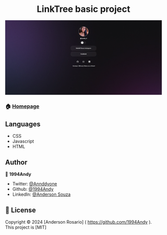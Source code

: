 <h1 align="center"> LinkTree basic project </h1>

<img src=".github/preview.jpg"> 

### 🏠 [Homepage](https://github.com/1994andy/linktree)

## Languages
- CSS
- Javascript
- HTML





## Author

👤 **1994Andy**

- Twitter: [@Annddyone](https://twitter.com/Annddyone)
- Github: [@1994Andy](https://github.com/1994Andy)
- LinkedIn: [@Anderson Souza](https://www.linkedin.com/in/anderson-souza-562903283/)





## 📝 License

Copyright © 2024 [Anderson Rosario] ( https://github.com/1994Andy ).<br />
This project is [MIT] 
